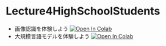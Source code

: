 # Lecture4HighSchoolStudents

- 画像認識を体験しよう [![Open In Colab](https://colab.research.google.com/assets/colab-badge.svg)](https://colab.research.google.com/github/wkurebayashi/Lecture4HighSchoolStudents/blob/main/yolo.ipynb)
- 大規模言語モデルを体験しよう [![Open In Colab](https://colab.research.google.com/assets/colab-badge.svg)](https://colab.research.google.com/github/wkurebayashi/Lecture4HighSchoolStudents/blob/main/llm.ipynb)